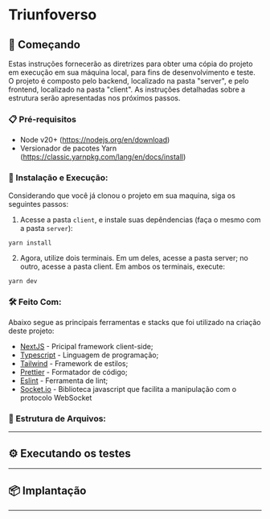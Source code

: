 # Triunfoverso

## 🚀 Começando
Estas instruções fornecerão as diretrizes para obter uma cópia do projeto em execução em sua máquina local, para fins de desenvolvimento e teste. O projeto é composto pelo backend, localizado na pasta "server", e pelo frontend, localizado na pasta "client". As instruções detalhadas sobre a estrutura serão apresentadas nos próximos passos.

### 📋 Pré-requisitos
- Node v20+ (https://nodejs.org/en/download)
- Versionador de pacotes Yarn (https://classic.yarnpkg.com/lang/en/docs/install)


### 🔧 Instalação e Execução:
Considerando que você já clonou o projeto em sua maquina, siga os seguintes passos:
1. Acesse a pasta `client`, e instale suas depêndencias (faça o mesmo com a pasta `server`):

```
yarn install
```

2. Agora, utilize dois terminais. Em um deles, acesse a pasta server; no outro, acesse a pasta client. Em ambos os terminais, execute:
```
yarn dev
```


### 🛠️ Feito Com:
Abaixo segue as principais ferramentas e stacks que foi utilizado na criação deste projeto:
* [NextJS](https://nextjs.org/) - Pricipal framework client-side;
* [Typescript](https://www.typescriptlang.org/) - Linguagem de programação;
* [Tailwind](https://tailwindui.com/) - Framework de estilos;
* [Prettier](https://prettier.io/) - Formatador de código;
* [Eslint](https://eslint.org/) - Ferramenta de lint;
* [Socket.io](https://socket.io/) - Biblioteca javascript que facilita a manipulação com o protocolo WebSocket


### 📁 Estrutura de Arquivos:
---

## ⚙️ Executando os testes
---

## 📦 Implantação
---


